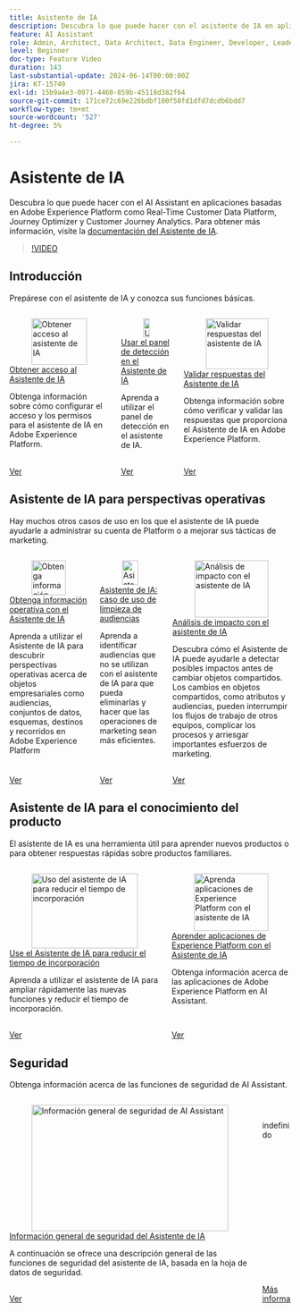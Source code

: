 ```yaml
---
title: Asistente de IA
description: Descubra lo que puede hacer con el asistente de IA en aplicaciones basadas en Adobe Experience Platform, como Real-time Customer Data Platform, Journey Optimizer y Customer Journey Analytics.
feature: AI Assistant
role: Admin, Architect, Data Architect, Data Engineer, Developer, Leader, User
level: Beginner
doc-type: Feature Video
duration: 143
last-substantial-update: 2024-06-14T00:00:00Z
jira: KT-15749
exl-id: 15b9a4e3-0971-4460-859b-45118d382f64
source-git-commit: 171ce72c69e226bdbf100f50fd1dfd7dcdb6bdd7
workflow-type: tm+mt
source-wordcount: '527'
ht-degree: 5%

---
```


# Asistente de IA

Descubra lo que puede hacer con el AI Assistant en aplicaciones basadas en Adobe Experience Platform como Real-Time Customer Data Platform, Journey Optimizer y Customer Journey Analytics. Para obtener más información, visite la [documentación del Asistente de IA](https://experienceleague.adobe.com/en/docs/experience-platform/ai-assistant/home).

>[!VIDEO](https://video.tv.adobe.com/v/3429845/?learn=on&enablevpops)

## Introducción 

Prepárese con el asistente de IA y conozca sus funciones básicas.

<!-- CARDS
* access.md
* discoverability-panel.md
* validate-responses.md
-->
<!-- START CARDS HTML - DO NOT MODIFY BY HAND -->
<div class="columns">
    <div class="column is-half-tablet is-half-desktop is-one-third-widescreen" aria-label="Get access to AI Assistant">
        <div class="card" style="height: 100%; display: flex; flex-direction: column; height: 100%;">
            <div class="card-image">
                <figure class="image x-is-16by9">
                    <a href="access.md" title="Obtener acceso al asistente de IA" target="_blank" rel="referrer">
                        <img class="is-bordered-r-small" src="https://video.tv.adobe.com/v/3436470/?format=jpeg&nocache=1739581228170" alt="Obtener acceso al asistente de IA"
                             style="width: 100%; aspect-ratio: 16 / 9; object-fit: cover; overflow: hidden; display: block; margin: auto;">
                    </a>
                </figure>
            </div>
            <div class="card-content is-padded-small" style="display: flex; flex-direction: column; flex-grow: 1; justify-content: space-between;">
                <div class="top-card-content">
                    <p class="headline is-size-6 has-text-weight-bold">
                        <a href="access.md" target="_blank" rel="referrer" title="Obtener acceso al asistente de IA">Obtener acceso al Asistente de IA</a>
                    </p>
                    <p class="is-size-6">Obtenga información sobre cómo configurar el acceso y los permisos para el asistente de IA en Adobe Experience Platform.</p>
                </div>
                <a href="access.md" target="_blank" rel="referrer" class="spectrum-Button spectrum-Button--outline spectrum-Button--primary spectrum-Button--sizeM" style="align-self: flex-start; margin-top: 1rem;">
                    <span class="spectrum-Button-label has-no-wrap has-text-weight-bold">Ver</span>
                </a>
            </div>
        </div>
    </div>
    <div class="column is-half-tablet is-half-desktop is-one-third-widescreen" aria-label="Use the discoverability panel in AI Assistant">
        <div class="card" style="height: 100%; display: flex; flex-direction: column; height: 100%;">
            <div class="card-image">
                <figure class="image x-is-16by9">
                    <a href="discoverability-panel.md" title="Uso del panel de detección en el asistente de IA" target="_blank" rel="referrer">
                        <img class="is-bordered-r-small" src="https://video.tv.adobe.com/v/3440962/?format=jpeg&nocache=1739581228181" alt="Uso del panel de detección en el asistente de IA"
                             style="width: 100%; aspect-ratio: 16 / 9; object-fit: cover; overflow: hidden; display: block; margin: auto;">
                    </a>
                </figure>
            </div>
            <div class="card-content is-padded-small" style="display: flex; flex-direction: column; flex-grow: 1; justify-content: space-between;">
                <div class="top-card-content">
                    <p class="headline is-size-6 has-text-weight-bold">
                        <a href="discoverability-panel.md" target="_blank" rel="referrer" title="Uso del panel de detección en el asistente de IA">Usar el panel de detección en el Asistente de IA</a>
                    </p>
                    <p class="is-size-6">Aprenda a utilizar el panel de detección en el asistente de IA.</p>
                </div>
                <a href="discoverability-panel.md" target="_blank" rel="referrer" class="spectrum-Button spectrum-Button--outline spectrum-Button--primary spectrum-Button--sizeM" style="align-self: flex-start; margin-top: 1rem;">
                    <span class="spectrum-Button-label has-no-wrap has-text-weight-bold">Ver</span>
                </a>
            </div>
        </div>
    </div>
    <div class="column is-half-tablet is-half-desktop is-one-third-widescreen" aria-label="Validate responses from AI Assistant">
        <div class="card" style="height: 100%; display: flex; flex-direction: column; height: 100%;">
            <div class="card-image">
                <figure class="image x-is-16by9">
                    <a href="validate-responses.md" title="Validar respuestas del asistente de IA" target="_blank" rel="referrer">
                        <img class="is-bordered-r-small" src="https://video.tv.adobe.com/v/3441738/?format=jpeg&nocache=1739581228156" alt="Validar respuestas del asistente de IA"
                             style="width: 100%; aspect-ratio: 16 / 9; object-fit: cover; overflow: hidden; display: block; margin: auto;">
                    </a>
                </figure>
            </div>
            <div class="card-content is-padded-small" style="display: flex; flex-direction: column; flex-grow: 1; justify-content: space-between;">
                <div class="top-card-content">
                    <p class="headline is-size-6 has-text-weight-bold">
                        <a href="validate-responses.md" target="_blank" rel="referrer" title="Validar respuestas del asistente de IA">Validar respuestas del Asistente de IA</a>
                    </p>
                    <p class="is-size-6">Obtenga información sobre cómo verificar y validar las respuestas que proporciona el Asistente de IA en Adobe Experience Platform.</p>
                </div>
                <a href="validate-responses.md" target="_blank" rel="referrer" class="spectrum-Button spectrum-Button--outline spectrum-Button--primary spectrum-Button--sizeM" style="align-self: flex-start; margin-top: 1rem;">
                    <span class="spectrum-Button-label has-no-wrap has-text-weight-bold">Ver</span>
                </a>
            </div>
        </div>
    </div>
</div>
<!-- END CARDS HTML - DO NOT MODIFY BY HAND -->

## Asistente de IA para perspectivas operativas

Hay muchos otros casos de uso en los que el asistente de IA puede ayudarle a administrar su cuenta de Platform o a mejorar sus tácticas de marketing.

<!-- CARDS
* operational-insights.md
* find-unused-audiences.md
* impact-analysis.md
    {description = Learn how AI Assistant can help you detect potential impacts before changing shared objects. Changes to shared objects like attributes and audiences can disrupt workflows for other teams, complicating processes, and risk important marketing efforts.}
-->
<!-- START CARDS HTML - DO NOT MODIFY BY HAND -->
<div class="columns">
    <div class="column is-half-tablet is-half-desktop is-one-third-widescreen" aria-label="Get operational insights with AI Assistant">
        <div class="card" style="height: 100%; display: flex; flex-direction: column; height: 100%;">
            <div class="card-image">
                <figure class="image x-is-16by9">
                    <a href="operational-insights.md" title="Obtenga información operativa con el asistente de IA" target="_blank" rel="referrer">
                        <img class="is-bordered-r-small" src="https://video.tv.adobe.com/v/3444031/?format=jpeg&nocache=1739581228363" alt="Obtenga información operativa con el asistente de IA"
                             style="width: 100%; aspect-ratio: 16 / 9; object-fit: cover; overflow: hidden; display: block; margin: auto;">
                    </a>
                </figure>
            </div>
            <div class="card-content is-padded-small" style="display: flex; flex-direction: column; flex-grow: 1; justify-content: space-between;">
                <div class="top-card-content">
                    <p class="headline is-size-6 has-text-weight-bold">
                        <a href="operational-insights.md" target="_blank" rel="referrer" title="Obtenga información operativa con el asistente de IA">Obtenga información operativa con el Asistente de IA</a>
                    </p>
                    <p class="is-size-6">Aprenda a utilizar el Asistente de IA para descubrir perspectivas operativas acerca de objetos empresariales como audiencias, conjuntos de datos, esquemas, destinos y recorridos en Adobe Experience Platform</p>
                </div>
                <a href="operational-insights.md" target="_blank" rel="referrer" class="spectrum-Button spectrum-Button--outline spectrum-Button--primary spectrum-Button--sizeM" style="align-self: flex-start; margin-top: 1rem;">
                    <span class="spectrum-Button-label has-no-wrap has-text-weight-bold">Ver</span>
                </a>
            </div>
        </div>
    </div>
    <div class="column is-half-tablet is-half-desktop is-one-third-widescreen" aria-label="AI Assistant - Audience clean-up use case">
        <div class="card" style="height: 100%; display: flex; flex-direction: column; height: 100%;">
            <div class="card-image">
                <figure class="image x-is-16by9">
                    <a href="find-unused-audiences.md" title="Asistente de IA: caso de uso de limpieza de audiencias" target="_blank" rel="referrer">
                        <img class="is-bordered-r-small" src="https://video.tv.adobe.com/v/3435532/?format=jpeg&nocache=1739581228353" alt="Asistente de IA: caso de uso de limpieza de audiencias"
                             style="width: 100%; aspect-ratio: 16 / 9; object-fit: cover; overflow: hidden; display: block; margin: auto;">
                    </a>
                </figure>
            </div>
            <div class="card-content is-padded-small" style="display: flex; flex-direction: column; flex-grow: 1; justify-content: space-between;">
                <div class="top-card-content">
                    <p class="headline is-size-6 has-text-weight-bold">
                        <a href="find-unused-audiences.md" target="_blank" rel="referrer" title="Asistente de IA: caso de uso de limpieza de audiencias">Asistente de IA: caso de uso de limpieza de audiencias</a>
                    </p>
                    <p class="is-size-6">Aprenda a identificar audiencias que no se utilizan con el asistente de IA para que pueda eliminarlas y hacer que las operaciones de marketing sean más eficientes.</p>
                </div>
                <a href="find-unused-audiences.md" target="_blank" rel="referrer" class="spectrum-Button spectrum-Button--outline spectrum-Button--primary spectrum-Button--sizeM" style="align-self: flex-start; margin-top: 1rem;">
                    <span class="spectrum-Button-label has-no-wrap has-text-weight-bold">Ver</span>
                </a>
            </div>
        </div>
    </div>
    <div class="column is-half-tablet is-half-desktop is-one-third-widescreen" aria-label="Impact analysis with AI Assistant">
        <div class="card" style="height: 100%; display: flex; flex-direction: column; height: 100%;">
            <div class="card-image">
                <figure class="image x-is-16by9">
                    <a href="impact-analysis.md" title="Análisis de impacto con el asistente de IA" target="_blank" rel="referrer">
                        <img class="is-bordered-r-small" src="https://video.tv.adobe.com/v/3441680/?format=jpeg&nocache=1739581228341" alt="Análisis de impacto con el asistente de IA"
                             style="width: 100%; aspect-ratio: 16 / 9; object-fit: cover; overflow: hidden; display: block; margin: auto;">
                    </a>
                </figure>
            </div>
            <div class="card-content is-padded-small" style="display: flex; flex-direction: column; flex-grow: 1; justify-content: space-between;">
                <div class="top-card-content">
                    <p class="headline is-size-6 has-text-weight-bold">
                        <a href="impact-analysis.md" target="_blank" rel="referrer" title="Análisis de impacto con el asistente de IA">Análisis de impacto con el asistente de IA</a>
                    </p>
                    <p class="is-size-6">Descubra cómo el Asistente de IA puede ayudarle a detectar posibles impactos antes de cambiar objetos compartidos. Los cambios en objetos compartidos, como atributos y audiencias, pueden interrumpir los flujos de trabajo de otros equipos, complicar los procesos y arriesgar importantes esfuerzos de marketing.</p>
                </div>
                <a href="impact-analysis.md" target="_blank" rel="referrer" class="spectrum-Button spectrum-Button--outline spectrum-Button--primary spectrum-Button--sizeM" style="align-self: flex-start; margin-top: 1rem;">
                    <span class="spectrum-Button-label has-no-wrap has-text-weight-bold">Ver</span>
                </a>
            </div>
        </div>
    </div>
</div>
<!-- END CARDS HTML - DO NOT MODIFY BY HAND -->

## Asistente de IA para el conocimiento del producto

El asistente de IA es una herramienta útil para aprender nuevos productos o para obtener respuestas rápidas sobre productos familiares.

<!-- CARDS
* onboard.md
* product-knowledge.md
-->
<!-- START CARDS HTML - DO NOT MODIFY BY HAND -->
<div class="columns">
    <div class="column is-half-tablet is-half-desktop is-one-third-widescreen" aria-label="Use AI Assistant to reduce onboarding time">
        <div class="card" style="height: 100%; display: flex; flex-direction: column; height: 100%;">
            <div class="card-image">
                <figure class="image x-is-16by9">
                    <a href="onboard.md" title="Uso del asistente de IA para reducir el tiempo de incorporación" target="_blank" rel="referrer">
                        <img class="is-bordered-r-small" src="https://video.tv.adobe.com/v/3438032/?format=jpeg&nocache=1739581228526" alt="Uso del asistente de IA para reducir el tiempo de incorporación"
                             style="width: 100%; aspect-ratio: 16 / 9; object-fit: cover; overflow: hidden; display: block; margin: auto;">
                    </a>
                </figure>
            </div>
            <div class="card-content is-padded-small" style="display: flex; flex-direction: column; flex-grow: 1; justify-content: space-between;">
                <div class="top-card-content">
                    <p class="headline is-size-6 has-text-weight-bold">
                        <a href="onboard.md" target="_blank" rel="referrer" title="Uso del asistente de IA para reducir el tiempo de incorporación">Use el Asistente de IA para reducir el tiempo de incorporación</a>
                    </p>
                    <p class="is-size-6">Aprenda a utilizar el asistente de IA para ampliar rápidamente las nuevas funciones y reducir el tiempo de incorporación.</p>
                </div>
                <a href="onboard.md" target="_blank" rel="referrer" class="spectrum-Button spectrum-Button--outline spectrum-Button--primary spectrum-Button--sizeM" style="align-self: flex-start; margin-top: 1rem;">
                    <span class="spectrum-Button-label has-no-wrap has-text-weight-bold">Ver</span>
                </a>
            </div>
        </div>
    </div>
    <div class="column is-half-tablet is-half-desktop is-one-third-widescreen" aria-label="Learn Experience Platform applications with AI Assistant">
        <div class="card" style="height: 100%; display: flex; flex-direction: column; height: 100%;">
            <div class="card-image">
                <figure class="image x-is-16by9">
                    <a href="product-knowledge.md" title="Aprenda aplicaciones de Experience Platform con el asistente de IA" target="_blank" rel="referrer">
                        <img class="is-bordered-r-small" src="https://video.tv.adobe.com/v/3441024/?format=jpeg&nocache=1739581228513" alt="Aprenda aplicaciones de Experience Platform con el asistente de IA"
                             style="width: 100%; aspect-ratio: 16 / 9; object-fit: cover; overflow: hidden; display: block; margin: auto;">
                    </a>
                </figure>
            </div>
            <div class="card-content is-padded-small" style="display: flex; flex-direction: column; flex-grow: 1; justify-content: space-between;">
                <div class="top-card-content">
                    <p class="headline is-size-6 has-text-weight-bold">
                        <a href="product-knowledge.md" target="_blank" rel="referrer" title="Aprenda aplicaciones de Experience Platform con el asistente de IA">Aprender aplicaciones de Experience Platform con el Asistente de IA</a>
                    </p>
                    <p class="is-size-6">Obtenga información acerca de las aplicaciones de Adobe Experience Platform en AI Assistant.</p>
                </div>
                <a href="product-knowledge.md" target="_blank" rel="referrer" class="spectrum-Button spectrum-Button--outline spectrum-Button--primary spectrum-Button--sizeM" style="align-self: flex-start; margin-top: 1rem;">
                    <span class="spectrum-Button-label has-no-wrap has-text-weight-bold">Ver</span>
                </a>
            </div>
        </div>
    </div>
</div>
<!-- END CARDS HTML - DO NOT MODIFY BY HAND -->

## Seguridad

Obtenga información acerca de las funciones de seguridad de AI Assistant.

<!-- CARDS
* security-overview.md
* https://www.adobe.com/content/dam/cc/en/trust-center/ungated/whitepapers/experience-cloud/adobe-ai-assistant-in-aep-security-fact-sheet.pdf
-->
<!-- START CARDS HTML - DO NOT MODIFY BY HAND -->
<div class="columns">
    <div class="column is-half-tablet is-half-desktop is-one-third-widescreen" aria-label="Security overview of AI Assistant">
        <div class="card" style="height: 100%; display: flex; flex-direction: column; height: 100%;">
            <div class="card-image">
                <figure class="image x-is-16by9">
                    <a href="security-overview.md" title="Información general de seguridad de AI Assistant" target="_blank" rel="referrer">
                        <img class="is-bordered-r-small" src="https://video.tv.adobe.com/v/3441066/?format=jpeg&nocache=1739581229427" alt="Información general de seguridad de AI Assistant"
                             style="width: 100%; aspect-ratio: 16 / 9; object-fit: cover; overflow: hidden; display: block; margin: auto;">
                    </a>
                </figure>
            </div>
            <div class="card-content is-padded-small" style="display: flex; flex-direction: column; flex-grow: 1; justify-content: space-between;">
                <div class="top-card-content">
                    <p class="headline is-size-6 has-text-weight-bold">
                        <a href="security-overview.md" target="_blank" rel="referrer" title="Información general de seguridad de AI Assistant">Información general de seguridad del Asistente de IA</a>
                    </p>
                    <p class="is-size-6">A continuación se ofrece una descripción general de las funciones de seguridad del asistente de IA, basada en la hoja de datos de seguridad.</p>
                </div>
                <a href="security-overview.md" target="_blank" rel="referrer" class="spectrum-Button spectrum-Button--outline spectrum-Button--primary spectrum-Button--sizeM" style="align-self: flex-start; margin-top: 1rem;">
                    <span class="spectrum-Button-label has-no-wrap has-text-weight-bold">Ver</span>
                </a>
            </div>
        </div>
    </div>
    <div class="column is-half-tablet is-half-desktop is-one-third-widescreen" aria-label="">
        <div class="card" style="height: 100%; display: flex; flex-direction: column; height: 100%;">
            <div class="card-image">
                <figure class="image x-is-16by9">
                    <a href="https://www.adobe.com/content/dam/cc/en/trust-center/ungated/whitepapers/experience-cloud/adobe-ai-assistant-in-aep-security-fact-sheet.pdf" title="" target="_blank" rel="referrer">
                        <img class="is-bordered-r-small" src="https://cdn.experienceleague.adobe.com/thumb/exl-cards/default.png" alt=""
                             style="width: 100%; aspect-ratio: 16 / 9; object-fit: cover; overflow: hidden; display: block; margin: auto;">
                    </a>
                </figure>
            </div>
            <div class="card-content is-padded-small" style="display: flex; flex-direction: column; flex-grow: 1; justify-content: space-between;">
                <div class="top-card-content">
                    <p class="headline is-size-6 has-text-weight-bold">
                        <a href="https://www.adobe.com/content/dam/cc/en/trust-center/ungated/whitepapers/experience-cloud/adobe-ai-assistant-in-aep-security-fact-sheet.pdf" target="_blank" rel="referrer" title=""></a>
                    </p>
                    <p class="is-size-6">indefinido</p>
                </div>
                <a href="https://www.adobe.com/content/dam/cc/en/trust-center/ungated/whitepapers/experience-cloud/adobe-ai-assistant-in-aep-security-fact-sheet.pdf" target="_blank" rel="referrer" class="spectrum-Button spectrum-Button--outline spectrum-Button--primary spectrum-Button--sizeM" style="align-self: flex-start; margin-top: 1rem;">
                    <span class="spectrum-Button-label has-no-wrap has-text-weight-bold">Más información</span>
                </a>
            </div>
        </div>
    </div>
</div>
<!-- END CARDS HTML - DO NOT MODIFY BY HAND -->
